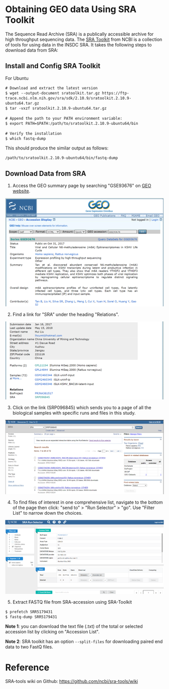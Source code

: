 # Obtaining GEO data Using SRA Toolkit

The Sequence Read Archive (SRA) is a publically accessible archive for high throughput sequencing data. The [SRA Toolkit](https://ncbi.github.io/sra-tools/) from NCBI is a collection of tools for using data in the INSDC SRA. It takes the following steps to download data from SRA:



## Install and Config SRA Toolkit

For Ubuntu

```shell
# Download and extract the latest version
$ wget --output-document sratoolkit.tar.gz https://ftp-trace.ncbi.nlm.nih.gov/sra/sdk/2.10.9/sratoolkit.2.10.9-ubuntu64.tar.gz
$ tar -vxzf sratoolkit.2.10.9-ubuntu64.tar.gz

# Append the path to your PATH environment variable:
$ export PATH=$PATH:/path/to/sratoolkit.2.10.9-ubuntu64/bin

# Verify the installation
$ which fastq-dump
```

This should produce the similar output as follows:

```markdown
/path/to/sratoolkit.2.10.9-ubuntu64/bin/fastq-dump
```



## Download Data from SRA

1. Access the GEO summary page by searching "GSE93676" on [GEO website](https://www.ncbi.nlm.nih.gov/geo/).

![GEOwebsite](../assets/images/M1/GEOwebsite.png)

2. Find a link for "SRA" under the heading "Relations".

![GEORelations](../assets/images/M1/GEORelations.png)

3. Click on the link (SRP096845) which sends you to a page of all the biological samples with specific runs and files in this study.

![AllRuns](../assets/images/M1/AllRuns.png)

4. To find files of interest in one comprehensive list, navigate to the bottom of the page then click: "send to" > "Run Selector" > "go". Use "Filter List" to narrow down the choices. 

![RunSelector](../assets/images/M1/RunSelector.png)

5. Extract FASTQ file from SRA-accession using SRA-Toolkit

```shell
$ prefetch SRR5179431
$ fastq-dump SRR5179431
```

**Note 1**: you can download the text file (.txt) of the total or selected accession list by clicking on "Accession List".

**Note 2**: SRA toolkit has an option `--split-files` for downloading paired end data to two FastQ files.



# Reference

SRA-tools wiki on Github: https://github.com/ncbi/sra-tools/wiki

